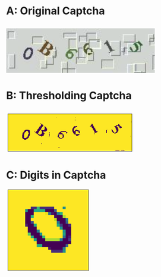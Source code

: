 # A: Original Captcha
![demo](../img/a.png)
---

# B: Thresholding Captcha
![demo](../img/b.png)
---

# C: Digits in Captcha
![demo](../img/c.png)


